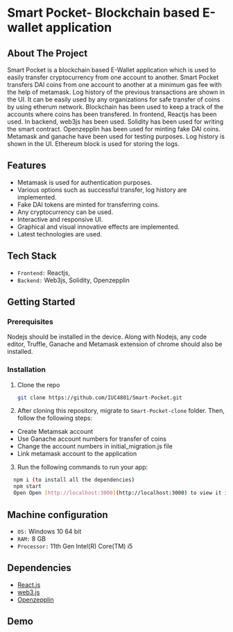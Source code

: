 # Smart Pocket- Blockchain based E-wallet application

## About The Project

Smart Pocket is a blockchain based E-Wallet application which is used to easily transfer cryptocurrency from one account to another. Smart Pocket transfers DAI coins from one account to another at a minimum gas fee with the help of metamask. Log history of the previous transactions are shown in the UI. It can be easily used by any organizations for safe transfer of coins by using etherum network. Blockchain has been used to keep a track of the accounts where coins has been transfered. In frontend, Reactjs has been used. In backend, web3js has been used. Solidity has been used for writing the smart contract. Openzepplin has been used for minting fake DAI coins. Metamask and ganache have been used for testing purposes. Log history is shown in the UI. Ethereum block is used for storing the logs.

## Features

- Metamask is used for authentication purposes.
- Various options such as successful transfer, log history are implemented.
- Fake DAI tokens are minted for transferring coins.
- Any cryptocurrency can be used.
- Interactive and responsive UI.
- Graphical and visual innovative effects are implemented.
- Latest technologies are used.


## Tech Stack

- `Frontend:` Reactjs, 
- `Backend:` Web3js, Solidity, Openzepplin

<!-- GETTING STARTED -->
## Getting Started


### Prerequisites

Nodejs should be installed in the device. Along with Nodejs, any code editor, Truffle, Ganache and Metamask extension of chrome should also be installed.

### Installation

1. Clone the repo
   ```sh
   git clone https://github.com/IUC4801/Smart-Pocket.git
   ```
   
2. After cloning this repository, migrate to ```Smart-Pocket-clone``` folder. Then, follow the following steps:
- Create Metamsak account
- Use Ganache account numbers for transfer of coins
- Change the account numbers in initial_migration.js file
- Link metamask account to the application

3. Run the following commands to run your app:
```bash
  npm i (to install all the dependencies)
  npm start
  Open Open [http://localhost:3000](http://localhost:3000) to view it in your browser.
```
## Machine configuration
- `OS:` Windows 10 64 bit
- `RAM:` 8 GB 
- `Processor:` 11th Gen Intel(R) Core(TM) i5


## Dependencies
* [React.js](https://reactjs.org/)
* [web3.js](https://web3js.readthedocs.io/en/v1.7.3/)
* [Openzepplin](https://openzeppelin.com/)

## Demo

